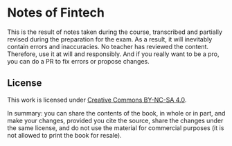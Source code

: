# Notes of Fintech

This is the result of notes taken during the course, transcribed and partially revised during the preparation for the exam. As a result, it will inevitably contain errors and inaccuracies. No teacher has reviewed the content. Therefore, use it at will and responsibly. And if you really want to be a pro, you can do a PR to fix errors or propose changes.

## License

This work is licensed under [Creative Commons BY-NC-SA 4.0](https://creativecommons.org/licenses/by-nc-sa/4.0/).

In summary: you can share the contents of the book, in whole or in part, and make your changes, provided you cite the source, share the changes under the same license, and do not use the material for commercial purposes (it is not allowed to print the book for resale).